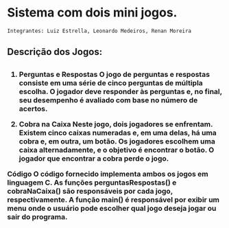 # Sistema com dois mini jogos.
`Integrantes:
Luiz Estrella,
Leonardo Medeiros,
Renan Moreira
`

<h2>Descrição dos Jogos:<h2>
<h3>
 
1. Perguntas e Respostas
O jogo de perguntas e respostas consiste em uma série de cinco perguntas de múltipla escolha. O jogador deve responder às perguntas e, no final, seu desempenho é avaliado com base no número de acertos.

2. Cobra na Caixa
Neste jogo, dois jogadores se enfrentam. Existem cinco caixas numeradas e, em uma delas, há uma cobra e, em outra, um botão. Os jogadores escolhem uma caixa alternadamente, e o objetivo é encontrar o botão. O jogador que encontrar a cobra perde o jogo.

Código
O código fornecido implementa ambos os jogos em linguagem C. As funções perguntasRespostas() e cobraNaCaixa() são responsáveis por cada jogo, respectivamente. A função main() é responsável por exibir um menu onde o usuário pode escolher qual jogo deseja jogar ou sair do programa.<h3>
